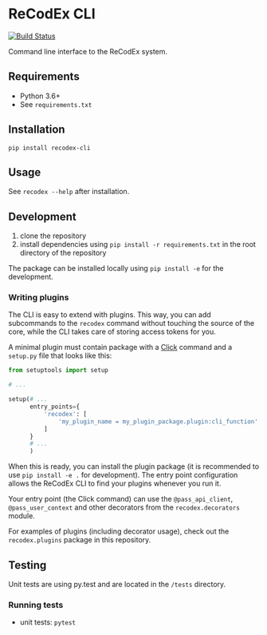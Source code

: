 # ReCodEx CLI

[![Build Status](https://travis-ci.org/ReCodEx/cli.svg?branch=master)](https://travis-ci.org/ReCodEx/cli)

Command line interface to the ReCodEx system.

## Requirements
- Python 3.6+
- See `requirements.txt`

## Installation
`pip install recodex-cli`

## Usage
See `recodex --help` after installation.

## Development
1. clone the repository
2. install dependencies using `pip install -r requirements.txt` in the root 
   directory of the repository

The package can be installed locally using `pip install -e` for the development.

### Writing plugins

The CLI is easy to extend with plugins. This way, you can add subcommands to the `recodex` command without touching the 
source of the core, while the CLI takes care of storing access tokens for you.

A minimal plugin must contain package with a [Click](http://click.pocoo.org/) command and a `setup.py` file that looks 
like this:

```python
from setuptools import setup

# ...

setup(# ...
      entry_points={
          'recodex': [
              'my_plugin_name = my_plugin_package.plugin:cli_function'
          ]
      }
      # ...
      )
```

When this is ready, you can install the plugin package (it is recommended to use `pip install -e .` for development). 
The entry point configuration allows the ReCodEx CLI to find your plugins whenever you run it.

Your entry point (the Click command) can use the `@pass_api_client`, `@pass_user_context` and other decorators from the 
`recodex.decorators` module.

For examples of plugins (including decorator usage), check out the `recodex.plugins` package in this repository.

## Testing
Unit tests are using py.test and are located in the `/tests` directory.

### Running tests
- unit tests: `pytest`


